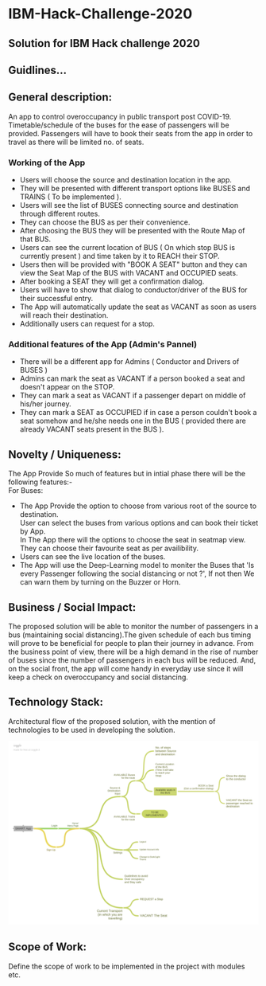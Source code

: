 # IBM-Hack-Challenge-2020

## Solution for IBM Hack challenge 2020

## Guidlines...

## General description:

An app to control overoccupancy in public transport post COVID-19. Timetable/schedule of the buses for the ease of passengers will be provided. Passengers will have to book their seats from the app in order to travel as there will be limited no. of seats.

### Working of the App

- Users will choose the source and destination location in the app.
- They will be presented with different transport options like BUSES and TRAINS ( To be implemented ).
- Users will see the list of BUSES connecting source and destination through different routes.
- They can choose the BUS as per their convenience.
- After choosing the BUS they will be presented with the Route Map of that BUS.
- Users can see the current location of BUS ( On which stop BUS is currently present ) and time taken by it to REACH their STOP.
- Users then will be provided with "BOOK A SEAT" button and they can view the Seat Map of the BUS with VACANT and OCCUPIED seats.
- After booking a SEAT they will get a confirmation dialog.
- Users will have to show that dialog to conductor/driver of the BUS for their successful entry.
- The App will automatically update the seat as VACANT as soon as users will reach their destination.
- Additionally users can request for a stop.

### Additional features of the App (Admin's Pannel)

- There will be a different app for Admins ( Conductor and Drivers of BUSES )
- Admins can mark the seat as VACANT if a person booked a seat and doesn't appear on the STOP.
- They can mark a seat as VACANT if a passenger depart on middle of his/her journey.
- They can mark a SEAT as OCCUPIED if in case a person couldn't book a seat somehow and he/she needs one in the BUS ( provided there are already VACANT seats present in the BUS ).

 
## Novelty / Uniqueness:
The App Provide So much of features but in intial phase there
will be the following features:-<br/>
For Buses:<br/>
- The App Provide the option to choose from various root of the 
    source to destination.<br />
    User can select the buses from various options and can book their ticket 
    by App.<br/>In The App there will the options to choose the seat in seatmap view.
    They can choose their favourite seat as per availibility.<br />
- Users can see the live location of the buses.<br />
- The App will use the Deep-Learning model to moniter the Buses that 'Is every Passenger following
    the social distancing or not ?', If not then We can warn them by turning on the Buzzer or Horn.<br />
 

 
## Business / Social Impact:

The proposed solution will be able to monitor the number of passengers in a bus (maintaining social distancing).The given schedule of each bus timing will prove to be beneficial for people to plan their journey in advance. From the business point of view, there will be a high demand in the rise of number of buses since the number of passengers in each bus will be reduced. And, on the social front, the app will come handy in everyday use since it will keep a check on overoccupancy and social distancing.

 
## Technology Stack:

Architectural flow of the proposed solution, with the mention of technologies to be used in developing the solution.

![](SMART_App.png)

 
## Scope of Work:

Define the scope of work to be implemented in the project with modules etc.


